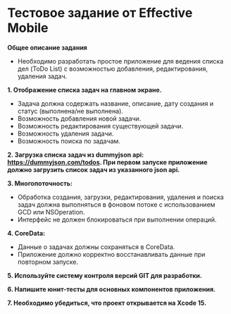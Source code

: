 # Тестовое задание от Effective Mobile

**Общее описание задания**

* Необходимо разработать простое приложение для ведения списка дел (ToDo List) с
возможностью добавления, редактирования, удаления задач.

**1. Отображение списка задач на главном экране.**
  
 * Задача должна содержать название, описание, дату создания и статус (выполнена/не
выполнена).
 * Возможность добавления новой задачи.
 * Возможность редактирования существующей задачи.
 * Возможность удаления задачи.
 * Возможность поиска по задачам.
   
**2. Загрузка списка задач из dummyjson api: https://dummyjson.com/todos. При первом
запуске приложение должно загрузить список задач из указанного json api.**

**3. Многопоточность:**

* Обработка создания, загрузки, редактирования, удаления и поиска задач должна
выполняться в фоновом потоке с использованием GCD или NSOperation.
* Интерфейс не должен блокироваться при выполнении операций.
  
**4. CoreData:**
  
* Данные о задачах должны сохраняться в CoreData.
* Приложение должно корректно восстанавливать данные при повторном запуске.
  
**5. Используйте систему контроля версий GIT для разработки.**

**6. Напишите юнит-тесты для основных компонентов приложения.**

**7. Необходимо убедиться, что проект открывается на Xcode 15.**
  
